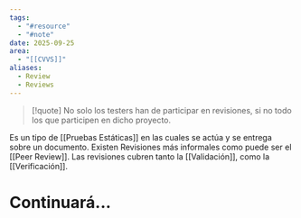 ```yaml
---
tags:
  - "#resource"
  - "#note"
date: 2025-09-25
area:
  - "[[CVVS]]"
aliases:
  - Review
  - Reviews
---
```

> [!quote]
> No solo los testers han de participar en revisiones, si no todo los que participen en dicho proyecto.

Es un tipo de [[Pruebas Estáticas]] en las cuales se actúa y se entrega sobre un documento. Existen Revisiones más informales como puede ser el [[Peer Review]]. Las revisiones cubren tanto la [[Validación]], como la  [[Verificación]].

# Continuará...
